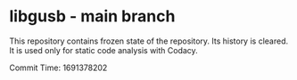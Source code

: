 # libgusb - main branch

This repository contains frozen state of the repository.
Its history is cleared. It is used only for static code
analysis with Codacy.

Commit Time: 1691378202